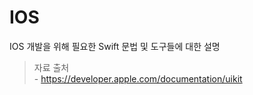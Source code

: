 # IOS 
IOS 개발을 위해 필요한 Swift 문법 및 도구들에 대한 설명

> 자료 출처   
    - <https://developer.apple.com/documentation/uikit>